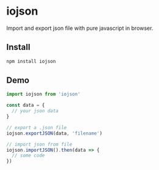 # iojson
Import and export json file with pure javascript in browser.

## Install

```bash
npm install iojson
```

## Demo

```js
import iojson from 'iojson'

const data = {
  // your json data
}

// export a .json file
iojson.exportJSON(data, 'filename')

// import json from file
iojson.importJSON().then(data => {
  // some code
})
```

